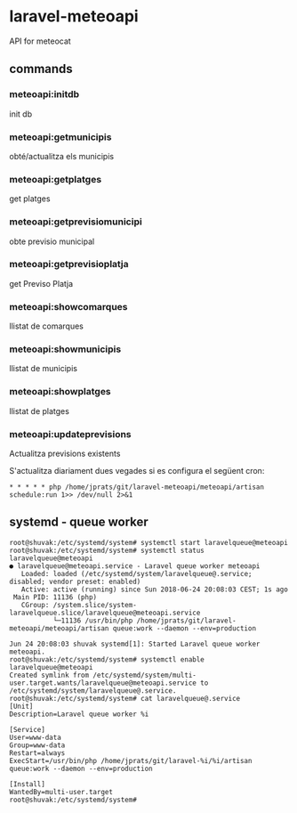 # laravel-meteoapi

API for meteocat

## commands

### meteoapi:initdb
init db

### meteoapi:getmunicipis
obté/actualitza els municipis

### meteoapi:getplatges
get platges

### meteoapi:getprevisiomunicipi
obte previsio municipal

### meteoapi:getprevisioplatja
get Previso Platja

### meteoapi:showcomarques
llistat de comarques

### meteoapi:showmunicipis
llistat de municipis

### meteoapi:showplatges
llistat de platges

### meteoapi:updateprevisions
Actualitza previsions existents

S'actualitza diariament dues vegades si es configura el següent cron:

```
* * * * * php /home/jprats/git/laravel-meteoapi/meteoapi/artisan schedule:run 1>> /dev/null 2>&1
```


## systemd - queue worker

```
root@shuvak:/etc/systemd/system# systemctl start laravelqueue@meteoapi
root@shuvak:/etc/systemd/system# systemctl status laravelqueue@meteoapi
● laravelqueue@meteoapi.service - Laravel queue worker meteoapi
   Loaded: loaded (/etc/systemd/system/laravelqueue@.service; disabled; vendor preset: enabled)
   Active: active (running) since Sun 2018-06-24 20:08:03 CEST; 1s ago
 Main PID: 11136 (php)
   CGroup: /system.slice/system-laravelqueue.slice/laravelqueue@meteoapi.service
           └─11136 /usr/bin/php /home/jprats/git/laravel-meteoapi/meteoapi/artisan queue:work --daemon --env=production

Jun 24 20:08:03 shuvak systemd[1]: Started Laravel queue worker meteoapi.
root@shuvak:/etc/systemd/system# systemctl enable laravelqueue@meteoapi
Created symlink from /etc/systemd/system/multi-user.target.wants/laravelqueue@meteoapi.service to /etc/systemd/system/laravelqueue@.service.
root@shuvak:/etc/systemd/system# cat laravelqueue@.service
[Unit]
Description=Laravel queue worker %i

[Service]
User=www-data
Group=www-data
Restart=always
ExecStart=/usr/bin/php /home/jprats/git/laravel-%i/%i/artisan queue:work --daemon --env=production

[Install]
WantedBy=multi-user.target
root@shuvak:/etc/systemd/system#
```
